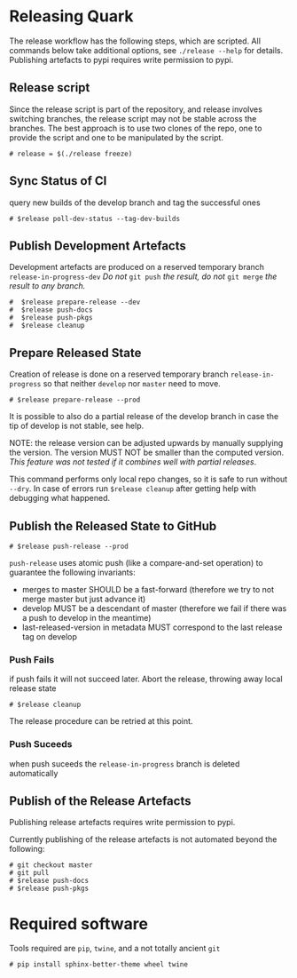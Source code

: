 # Releasing Quark #

The release workflow has the following steps, which are scripted.  All
commands below take additional options, see `./release --help` for
details.  Publishing artefacts to pypi requires write permission to
pypi.

## Release script ##

Since the release script is part of the repository, and release
involves switching branches, the release script may not be stable
across the branches. The best approach is to use two clones of the
repo, one to provide the script and one to be manipulated by the
script.

    # release = $(./release freeze)

## Sync Status of CI ##

query new builds of the develop branch and tag the successful ones

    # $release poll-dev-status --tag-dev-builds

## Publish Development Artefacts ##

Development artefacts are produced on a reserved temporary branch
`release-in-progress-dev` 
*Do not* `git push` *the result, do not* `git merge` *the result to any branch.*

    #  $release prepare-release --dev
    #  $release push-docs
    #  $release push-pkgs
    #  $release cleanup


## Prepare Released State ##

Creation of release is done on a reserved temporary branch
`release-in-progress` so that neither `develop` nor `master` need to
move.

    # $release prepare-release --prod

It is possible to also do a partial release of the
develop branch in case the tip of develop is not stable, see help.

NOTE: the release version can be adjusted upwards by manually
supplying the version. The version MUST NOT be smaller than the
computed version. *This feature was not tested if it combines well with
partial releases*.

This command performs only local repo changes, so it is safe to run
without `--dry`. In case of errors run `$release cleanup` after
getting help with debugging what happened.


## Publish the Released State to GitHub ##

    # $release push-release --prod

`push-release` uses atomic push (like a compare-and-set operation) to
guarantee the following invariants:
- merges to master SHOULD be a fast-forward (therefore we try to not
merge master but just advance it)
- develop MUST be a descendant of master (therefore we fail if there
was a push to develop in the meantime)
- last-released-version in metadata MUST correspond to the last
release tag on develop

### Push Fails ###

if push fails it will not succeed later. Abort the release, throwing
away local release state

    # $release cleanup

The release procedure can be retried at this point.

### Push Suceeds ###

when push suceeds the `release-in-progress` branch is deleted automatically

## Publish of the Release Artefacts ##

Publishing release artefacts requires write permission to pypi.

Currently publishing of the release artefacts is not automated beyond
the following:

    # git checkout master
    # git pull
    # $release push-docs
    # $release push-pkgs

# Required software #

Tools required are `pip`, `twine`, and a not totally ancient `git`

    # pip install sphinx-better-theme wheel twine

